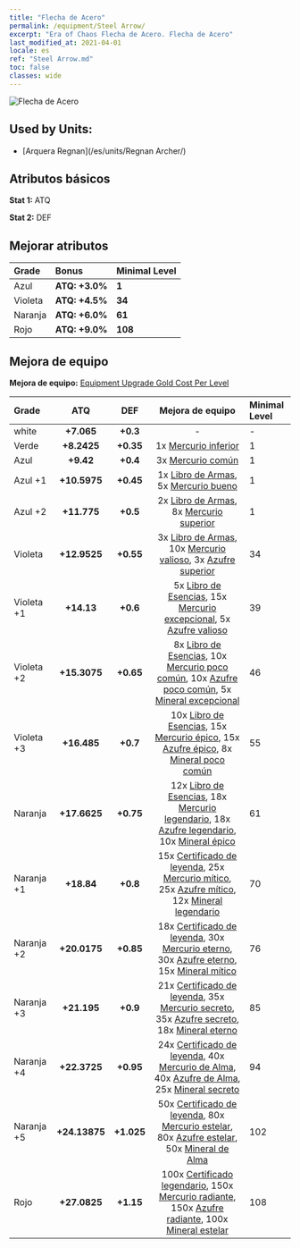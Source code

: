 ```yaml
---
title: "Flecha de Acero"
permalink: /equipment/Steel Arrow/
excerpt: "Era of Chaos Flecha de Acero. Flecha de Acero"
last_modified_at: 2021-04-01
locale: es
ref: "Steel Arrow.md"
toc: false
classes: wide
---
```


  ![Flecha de Acero](/images/e/e_99023.png)

## Used by Units:

* [Arquera Regnan](/es/units/Regnan Archer/) 


## Atributos básicos
 **Stat 1:** ATQ

 **Stat 2:** DEF

## Mejorar atributos

  |     Grade    |   Bonus | Minimal Level | 
  |:-------------|:--------|:--------------| 
  | Azul | **ATQ: +3.0%** | **1** | 
  | Violeta | **ATQ: +4.5%** | **34** | 
  | Naranja | **ATQ: +6.0%** | **61** | 
  | Rojo | **ATQ: +9.0%** | **108** | 


## Mejora de equipo
 **Mejora de equipo:** [Equipment Upgrade Gold Cost Per Level](/equipment/EquipmentUpgradeCostPerLevel/) 

  |          Grade      | ATQ | DEF | Mejora de equipo | Minimal Level |
  |:--------------------|:---------:|:---------:|:----------------:|:--------------|
  | white | **+7.065** | **+0.3** | - | - |
  | Verde | **+8.2425** | **+0.35** | 1x [Mercurio inferior](/es/Items/mat_2/) | 1 |
  | Azul | **+9.42** | **+0.4** | 3x [Mercurio común](/es/Items/mat_8/) | 1 |
  | Azul +1 | **+10.5975** | **+0.45** | 1x [Libro de Armas](/es/Items/mat_18/), 5x [Mercurio bueno](/es/Items/mat_14/) | 1 |
  | Azul +2 | **+11.775** | **+0.5** | 2x [Libro de Armas](/es/Items/mat_25/), 8x [Mercurio superior](/es/Items/mat_21/) | 1 |
  | Violeta | **+12.9525** | **+0.55** | 3x [Libro de Armas](/es/Items/mat_32/), 10x [Mercurio valioso](/es/Items/mat_28/), 3x [Azufre superior](/es/Items/mat_22/) | 34 |
  | Violeta +1 | **+14.13** | **+0.6** | 5x [Libro de Esencias](/es/Items/mat_39/), 15x [Mercurio excepcional](/es/Items/mat_35/), 5x [Azufre valioso](/es/Items/mat_29/) | 39 |
  | Violeta +2 | **+15.3075** | **+0.65** | 8x [Libro de Esencias](/es/Items/mat_46/), 10x [Mercurio poco común](/es/Items/mat_42/), 10x [Azufre poco común](/es/Items/mat_43/), 5x [Mineral excepcional](/es/Items/mat_33/) | 46 |
  | Violeta +3 | **+16.485** | **+0.7** | 10x [Libro de Esencias](/es/Items/mat_53/), 15x [Mercurio épico](/es/Items/mat_49/), 15x [Azufre épico](/es/Items/mat_50/), 8x [Mineral poco común](/es/Items/mat_40/) | 55 |
  | Naranja | **+17.6625** | **+0.75** | 12x [Libro de Esencias](/es/Items/mat_60/), 18x [Mercurio legendario](/es/Items/mat_56/), 18x [Azufre legendario](/es/Items/mat_57/), 10x [Mineral épico](/es/Items/mat_47/) | 61 |
  | Naranja +1 | **+18.84** | **+0.8** | 15x [Certificado de leyenda](/es/Items/mat_67/), 25x [Mercurio mítico](/es/Items/mat_63/), 25x [Azufre mítico](/es/Items/mat_64/), 12x [Mineral legendario](/es/Items/mat_54/) | 70 |
  | Naranja +2 | **+20.0175** | **+0.85** | 18x [Certificado de leyenda](/es/Items/mat_74/), 30x [Mercurio eterno](/es/Items/mat_70/), 30x [Azufre eterno](/es/Items/mat_71/), 15x [Mineral mítico](/es/Items/mat_61/) | 76 |
  | Naranja +3 | **+21.195** | **+0.9** | 21x [Certificado de leyenda](/es/Items/mat_81/), 35x [Mercurio secreto](/es/Items/mat_77/), 35x [Azufre secreto](/es/Items/mat_78/), 18x [Mineral eterno](/es/Items/mat_68/) | 85 |
  | Naranja +4 | **+22.3725** | **+0.95** | 24x [Certificado de leyenda](/es/Items/mat_88/), 40x [Mercurio de Alma](/es/Items/mat_84/), 40x [Azufre de Alma](/es/Items/mat_85/), 25x [Mineral secreto](/es/Items/mat_75/) | 94 |
  | Naranja +5 | **+24.13875** | **+1.025** | 50x [Certificado de leyenda](/es/Items/mat_95/), 80x [Mercurio estelar](/es/Items/mat_91/), 80x [Azufre estelar](/es/Items/mat_92/), 50x [Mineral de Alma](/es/Items/mat_82/) | 102 |
  | Rojo | **+27.0825** | **+1.15** | 100x [Certificado legendario](/es/Items/mat_102/), 150x [Mercurio radiante](/es/Items/mat_98/), 150x [Azufre radiante](/es/Items/mat_99/), 100x [Mineral estelar](/es/Items/mat_89/) | 108 |

